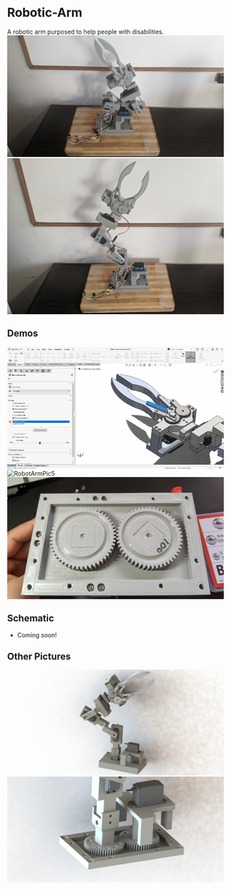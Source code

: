 # Robotic-Arm
A robotic arm purposed to help people with disabilities.
![RobotArmPic5](./Images/RobotArmPic5.jpg)
![RobotArmPic6](./Images/RobotArmPic6.jpg)


## Demos
![RobotArmPic5](./Images/ClawDemo.gif)
![RobotArmPic5](./Images/GearDemo.gif)
![RobotArmPic5](./Images/RobotArmPic9.jpg)

## Schematic
- Coming soon!

## Other Pictures

![RobotArmPic5](./Images/RobotArmPic8.JPG)
![RobotArmPic5](./Images/RobotArmPic7.JPG)